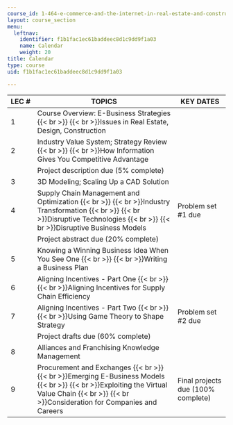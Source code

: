 ```yaml
---
course_id: 1-464-e-commerce-and-the-internet-in-real-estate-and-construction-spring-2004
layout: course_section
menu:
  leftnav:
    identifier: f1b1fac1ec61baddeec8d1c9dd9f1a03
    name: Calendar
    weight: 20
title: Calendar
type: course
uid: f1b1fac1ec61baddeec8d1c9dd9f1a03

---
```


| LEC # | TOPICS | KEY DATES |
| --- | --- | --- |
| 1 | Course Overview: E-Business Strategies  {{< br >}}  {{< br >}}Issues in Real Estate, Design, Construction | &nbsp; |
| 2 | Industry Value System; Strategy Review  {{< br >}}  {{< br >}}How Information Gives You Competitive Advantage | &nbsp; |
| &nbsp; | Project description due (5% complete) |
| 3 | 3D Modeling; Scaling Up a CAD Solution | &nbsp; |
| 4 | Supply Chain Management and Optimization  {{< br >}}  {{< br >}}Industry Transformation  {{< br >}}  {{< br >}}Disruptive Technologies  {{< br >}}  {{< br >}}Disruptive Business Models | Problem set #1 due |
| &nbsp; | Project abstract due (20% complete) |
| 5 | Knowing a Winning Business Idea When You See One  {{< br >}}  {{< br >}}Writing a Business Plan | &nbsp; |
| 6 | Aligning Incentives - Part One  {{< br >}}  {{< br >}}Aligning Incentives for Supply Chain Efficiency | &nbsp; |
| 7 | Aligning Incentives - Part Two  {{< br >}}  {{< br >}}Using Game Theory to Shape Strategy | Problem set #2 due |
| &nbsp; | Project drafts due (60% complete) |
| 8 | Alliances and Franchising Knowledge Management | &nbsp; |
| 9 | Procurement and Exchanges  {{< br >}}  {{< br >}}Emerging E-Business Models  {{< br >}}  {{< br >}}Exploiting the Virtual Value Chain  {{< br >}}  {{< br >}}Consideration for Companies and Careers | Final projects due (100% complete)